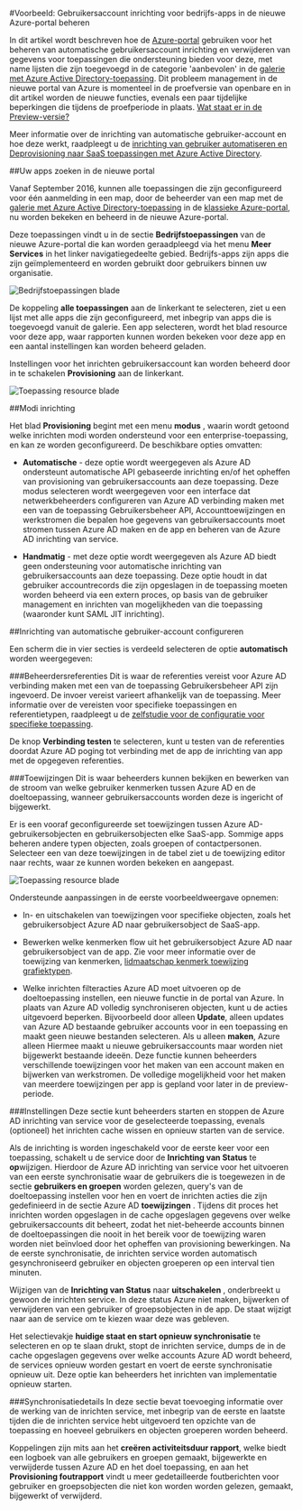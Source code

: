 <properties
    pageTitle="Beheer voor bedrijfs-apps in de voorbeeldversie Azure Active Directory van gebruikers | Microsoft Azure"
    description="Informatie over het beheren van de gebruiker account inrichten voor gebruik van de Azure Active Directory-preview bedrijfs-apps"
    services="active-directory"
    documentationCenter=""
    authors="asmalser"
    manager="femila"
    editor=""/>

<tags
    ms.service="active-directory"
    ms.devlang="na"
    ms.topic="article"
    ms.tgt_pltfrm="na"
    ms.workload="identity"
    ms.date="09/12/2016"
    ms.author="asmalser"/>

#<a name="preview-managing-user-account-provisioning-for-enterprise-apps-in-the-new-azure-portal"></a>Voorbeeld: Gebruikersaccount inrichting voor bedrijfs-apps in de nieuwe Azure-portal beheren

In dit artikel wordt beschreven hoe de [Azure-portal](https://portal.azure.com) gebruiken voor het beheren van automatische gebruikersaccount inrichting en verwijderen van gegevens voor toepassingen die ondersteuning bieden voor deze, met name lijsten die zijn toegevoegd in de categorie 'aanbevolen' in de [galerie met Azure Active Directory-toepassing](active-directory-appssoaccess-whatis.md#get-started-with-the-azure-ad-application-gallery). Dit probleem management in de nieuwe portal van Azure is momenteel in de proefversie van openbare en in dit artikel worden de nieuwe functies, evenals een paar tijdelijke beperkingen die tijdens de proefperiode in plaats. [Wat staat er in de Preview-versie?](active-directory-preview-explainer.md)

Meer informatie over de inrichting van automatische gebruiker-account en hoe deze werkt, raadpleegt u de [inrichting van gebruiker automatiseren en Deprovisioning naar SaaS toepassingen met Azure Active Directory](active-directory-saas-app-provisioning.md).

##<a name="finding-your-apps-in-the-new-portal"></a>Uw apps zoeken in de nieuwe portal

Vanaf September 2016, kunnen alle toepassingen die zijn geconfigureerd voor één aanmelding in een map, door de beheerder van een map met de [galerie met Azure Active Directory-toepassing](active-directory-appssoaccess-whatis.md#get-started-with-the-azure-ad-application-gallery) in de [klassieke Azure-portal](https://manage.windowsazure.com), nu worden bekeken en beheerd in de nieuwe Azure-portal.

Deze toepassingen vindt u in de sectie **Bedrijfstoepassingen** van de nieuwe Azure-portal die kan worden geraadpleegd via het menu **Meer Services** in het linker navigatiegedeelte gebied. Bedrijfs-apps zijn apps die zijn geïmplementeerd en worden gebruikt door gebruikers binnen uw organisatie.

![Bedrijfstoepassingen blade][0]

De koppeling **alle toepassingen** aan de linkerkant te selecteren, ziet u een lijst met alle apps die zijn geconfigureerd, met inbegrip van apps die is toegevoegd vanuit de galerie. Een app selecteren, wordt het blad resource voor deze app, waar rapporten kunnen worden bekeken voor deze app en een aantal instellingen kan worden beheerd geladen.

Instellingen voor het inrichten gebruikersaccount kan worden beheerd door in te schakelen **Provisioning** aan de linkerkant.

![Toepassing resource blade][1]


##<a name="provisioning-modes"></a>Modi inrichting

Het blad **Provisioning** begint met een menu **modus** , waarin wordt getoond welke inrichten modi worden ondersteund voor een enterprise-toepassing, en kan ze worden geconfigureerd. De beschikbare opties omvatten:

* **Automatische** - deze optie wordt weergegeven als Azure AD ondersteunt automatische API gebaseerde inrichting en/of het opheffen van provisioning van gebruikersaccounts aan deze toepassing. Deze modus selecteren wordt weergegeven voor een interface dat netwerkbeheerders configureren van Azure AD verbinding maken met een van de toepassing Gebruikersbeheer API, Accounttoewijzingen en werkstromen die bepalen hoe gegevens van gebruikersaccounts moet stromen tussen Azure AD maken en de app en beheren van de Azure AD inrichting van service.

* **Handmatig** - met deze optie wordt weergegeven als Azure AD biedt geen ondersteuning voor automatische inrichting van gebruikersaccounts aan deze toepassing. Deze optie houdt in dat gebruiker accountrecords die zijn opgeslagen in de toepassing moeten worden beheerd via een extern proces, op basis van de gebruiker management en inrichten van mogelijkheden van die toepassing (waaronder kunt SAML JIT inrichting).


##<a name="configuring-automatic-user-account-provisioning"></a>Inrichting van automatische gebruiker-account configureren

Een scherm die in vier secties is verdeeld selecteren de optie **automatisch** worden weergegeven:

###<a name="admin-credentials"></a>Beheerdersreferenties
Dit is waar de referenties vereist voor Azure AD verbinding maken met een van de toepassing Gebruikersbeheer API zijn ingevoerd. De invoer vereist varieert afhankelijk van de toepassing. Meer informatie over de vereisten voor specifieke toepassingen en referentietypen, raadpleegt u de [zelfstudie voor de configuratie voor specifieke toepassing](active-directory-saas-app-provisioning.md#list-of-apps-that-support-automated-user-provisioning).

De knop **Verbinding testen** te selecteren, kunt u testen van de referenties doordat Azure AD poging tot verbinding met de app de inrichting van app met de opgegeven referenties.

###<a name="mappings"></a>Toewijzingen
Dit is waar beheerders kunnen bekijken en bewerken van de stroom van welke gebruiker kenmerken tussen Azure AD en de doeltoepassing, wanneer gebruikersaccounts worden deze is ingericht of bijgewerkt.

Er is een vooraf geconfigureerde set toewijzingen tussen Azure AD-gebruikersobjecten en gebruikersobjecten elke SaaS-app. Sommige apps beheren andere typen objecten, zoals groepen of contactpersonen. Selecteer een van deze toewijzingen in de tabel ziet u de toewijzing editor naar rechts, waar ze kunnen worden bekeken en aangepast.

![Toepassing resource blade][2]

Ondersteunde aanpassingen in de eerste voorbeeldweergave opnemen:

* In- en uitschakelen van toewijzingen voor specifieke objecten, zoals het gebruikersobject Azure AD naar gebruikersobject de SaaS-app.

* Bewerken welke kenmerken flow uit het gebruikersobject Azure AD naar gebruikersobject van de app. Zie voor meer informatie over de toewijzing van kenmerken, [lidmaatschap kenmerk toewijzing grafiektypen](active-directory-saas-customizing-attribute-mappings.md#understanding-attribute-mapping-types).

* Welke inrichten filteracties Azure AD moet uitvoeren op de doeltoepassing instellen, een nieuwe functie in de portal van Azure. In plaats van Azure AD volledig synchroniseren objecten, kunt u de acties uitgevoerd beperken. Bijvoorbeeld door alleen **Update**, alleen updates van Azure AD bestaande gebruiker accounts voor in een toepassing en maakt geen nieuwe bestanden selecteren. Als u alleen **maken**, Azure alleen Hiermee maakt u nieuwe gebruikersaccounts maar worden niet bijgewerkt bestaande ideeën. Deze functie kunnen beheerders verschillende toewijzingen voor het maken van een account maken en bijwerken van werkstromen. De volledige mogelijkheid voor het maken van meerdere toewijzingen per app is gepland voor later in de preview-periode.

###<a name="settings"></a>Instellingen
Deze sectie kunt beheerders starten en stoppen de Azure AD inrichting van service voor de geselecteerde toepassing, evenals (optioneel) het inrichten cache wissen en opnieuw starten van de service.

Als de inrichting is worden ingeschakeld voor de eerste keer voor een toepassing, schakelt u de service door de **Inrichting van Status** te **op**wijzigen. Hierdoor de Azure AD inrichting van service voor het uitvoeren van een eerste synchronisatie waar de gebruikers die is toegewezen in de sectie **gebruikers en groepen** worden gelezen, query's van de doeltoepassing instellen voor hen en voert de inrichten acties die zijn gedefinieerd in de sectie Azure AD **toewijzingen** . Tijdens dit proces het inrichten worden opgeslagen in de cache opgeslagen gegevens over welke gebruikersaccounts dit beheert, zodat het niet-beheerde accounts binnen de doeltoepassingen die nooit in het bereik voor de toewijzing waren worden niet beïnvloed door het opheffen van provisioning bewerkingen. Na de eerste synchronisatie, de inrichten service worden automatisch gesynchroniseerd gebruiker en objecten groeperen op een interval tien minuten.

Wijzigen van de **Inrichting van Status** naar **uitschakelen** , onderbreekt u gewoon de inrichten service. In deze status Azure niet maken, bijwerken of verwijderen van een gebruiker of groepsobjecten in de app. De staat wijzigt naar aan de service om te kiezen waar deze was gebleven.

Het selectievakje **huidige staat en start opnieuw synchronisatie** te selecteren en op te slaan drukt, stopt de inrichten service, dumps de in de cache opgeslagen gegevens over welke accounts Azure AD wordt beheerd, de services opnieuw worden gestart en voert de eerste synchronisatie opnieuw uit. Deze optie kan beheerders het inrichten van implementatie opnieuw starten.

###<a name="synchronization-details"></a>Synchronisatiedetails
In deze sectie bevat toevoeging informatie over de werking van de inrichten service, met inbegrip van de eerste en laatste tijden die de inrichten service hebt uitgevoerd ten opzichte van de toepassing en hoeveel gebruikers en objecten groeperen worden beheerd.

Koppelingen zijn mits aan het **creëren activiteitsduur rapport**, welke biedt een logboek van alle gebruikers en groepen gemaakt, bijgewerkte en verwijderde tussen Azure AD en het doel toepassing, en aan het **Provisioning foutrapport** vindt u meer gedetailleerde foutberichten voor gebruiker en groepsobjecten die niet kon worden worden gelezen, gemaakt, bijgewerkt of verwijderd. 

[0]: ./media/active-directory-enterprise-apps-manage-provisioning/enterprise-apps-blade.PNG
[1]: ./media/active-directory-enterprise-apps-manage-provisioning/enterprise-apps-provisioning.PNG
[2]: ./media/active-directory-enterprise-apps-manage-provisioning/enterprise-apps-provisioning-mapping.PNG
